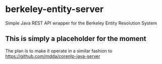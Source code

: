 # berkeley-entity-server
Simple Java REST API wrapper for the Berkeley Entity Resolution System

## This is simply a placeholder for the moment
The plan is to make it  operate in a similar fashion to https://github.com/mdda/corenlp-java-server

